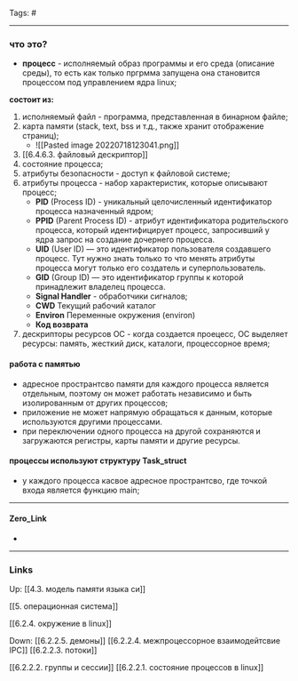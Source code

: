 Tags: #
***
### что это?
- **процесс** - исполняемый образ программы и его среда (описание среды), то есть как только пргрмма запущена она становится процессом под управлением ядра linux;

**состоит из:**
1) исполняемый файл - программа, представленная в бинарном файле;
2) карта памяти (stack, text, bss и т.д., также хранит отображение страниц);
	- ![[Pasted image 20220718123041.png]]
1) [[6.4.6.3. файловый дескриптор]]
2) состояние процесса;
3) атрибуты безопасности - доступ к файловой системе;
4) атрибуты процесса - набор характеристик, которые описывают процесс;
	- **PID** (Process ID) - уникальный целочисленный идентификатор процесса назначенный ядром;
	- **PPID** (Parent Process ID) - атрибут идентификатора родительского процесса, который идентифицирует процесс, запросивший у ядра запрос на создание дочернего процесса.
	- **UID** (User ID) — это идентификатор пользователя создавшего процесс. Тут нужно знать только то что менять атрибуты процесса могут только его создатель и суперпользователь.
	- **GID** (Group ID) — это идентификатор группы к которой принадлежит владелец процесса. 
	- **Signal Handler** - обработчики сигналов;
	- **CWD** Текущий рабочий каталог
	- **Environ** Переменные окружения (environ)
	- **Код возврата**
5) дескрипторы ресурсов ОС - когда создается проецесс, ОС выделяет ресурсы: память, жесткий диск, каталоги, процессорное время;


#### работа с памятью
- адресное пространтсво памяти для каждого процесса является отдельным, поэтому он может работать независимо и быть изолированным от других процессов;
- приложение не может напрямую обращаться к данным, которые используются другими процессами. 
- при переключении одного процесса на другой сохраняются и загружаются регистры, карты памяти и другие ресурсы.

#### процессы используют структуру Task_struct
- у каждого процесса касвое адресное пространтсво, где точкой входа является функцию main;

***
#### Zero_Link
- 
***
### Links
Up:
[[4.3. модель памяти языка си]]

[[5. операционная система]]

[[6.2.4. окружение в linux]]

Down:
[[6.2.2.5. демоны]]
[[6.2.2.4.  межпроцессорное взаимодейтсвие IPC]]
[[6.2.2.3.  потоки]]

[[6.2.2.2.  группы и сессии]]
[[6.2.2.1. состояние процессов в linux]]
